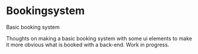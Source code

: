 # Bookingsystem
Basic booking system

Thoughts on making a basic booking system with some ui elements to make it more obvious what is booked with a back-end. Work in progress.
